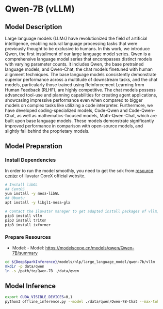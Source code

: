 # Qwen-7B (vLLM)

## Model Description

Large language models (LLMs) have revolutionized the field of artificial intelligence, enabling natural language
processing tasks that were previously thought to be exclusive to humans. In this work, we introduce Qwen, the first
installment of our large language model series. Qwen is a comprehensive language model series that encompasses distinct
models with varying parameter counts. It includes Qwen, the base pretrained language models, and Qwen-Chat, the chat
models finetuned with human alignment techniques. The base language models consistently demonstrate superior performance
across a multitude of downstream tasks, and the chat models, particularly those trained using Reinforcement Learning
from Human Feedback (RLHF), are highly competitive. The chat models possess advanced tool-use and planning capabilities
for creating agent applications, showcasing impressive performance even when compared to bigger models on complex tasks
like utilizing a code interpreter. Furthermore, we have developed coding-specialized models, Code-Qwen and
Code-Qwen-Chat, as well as mathematics-focused models, Math-Qwen-Chat, which are built upon base language models. These
models demonstrate significantly improved performance in comparison with open-source models, and slightly fall behind
the proprietary models.

## Model Preparation

### Install Dependencies

In order to run the model smoothly, you need to get the sdk from [resource
center](https://support.iluvatar.com/#/ProductLine?id=2) of Iluvatar CoreX official website.

```bash
# Install libGL
## CentOS
yum install -y mesa-libGL
## Ubuntu
apt install -y libgl1-mesa-glx

# Contact the iluvatar manager to get adapted install packages of vllm, triton, and ixformer
pip3 install vllm
pip3 install triton
pip3 install ixformer
```

### Prepare Resources

- Model: - Model: <https://modelscope.cn/models/qwen/Qwen-7B/summary>

```bash
cd ${DeepSparkInference}/models/nlp/large_language_model/qwen-7b/vllm
mkdir -p data/qwen
ln -s /path/to/Qwen-7B ./data/qwen
```

## Model Inference

```bash
export CUDA_VISIBLE_DEVICES=0,1
python3 offline_inference.py --model ./data/qwen/Qwen-7B-Chat --max-tokens 256 -tp 2 --trust-remote-code --temperature 0.0
```
